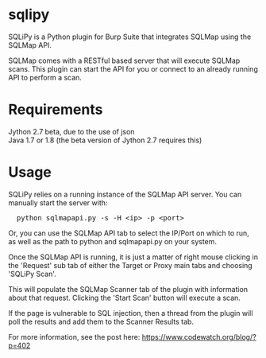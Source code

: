 sqlipy
======

SQLiPy is a Python plugin for Burp Suite that integrates SQLMap using the SQLMap API.

SQLMap comes with a RESTful based server that will execute SQLMap scans.  This plugin can start the API for you or connect to an already running API to perform a scan.

Requirements
============

Jython 2.7 beta, due to the use of json<BR>
Java 1.7 or 1.8 (the beta version of Jython 2.7 requires this)

Usage
=====

SQLiPy relies on a running instance of the SQLMap API server.  You can manually start the server with:
<pre>
  python sqlmapapi.py -s -H &lt;ip&gt; -p &lt;port&gt;
</pre>

Or, you can use the SQLMap API tab to select the IP/Port on which to run, as well as the path to python and sqlmapapi.py on your system.

Once the SQLMap API is running, it is just a matter of right mouse clicking in the 'Request' sub tab of either the Target or Proxy main tabs and choosing 'SQLiPy Scan'.

This will populate the SQLMap Scanner tab of the plugin with information about that request.  Clicking the 'Start Scan' button will execute a scan.

If the page is vulnerable to SQL injection, then a thread from the plugin will poll the results and add them to the Scanner Results tab.

For more information, see the post here: https://www.codewatch.org/blog/?p=402